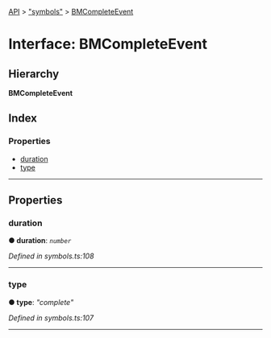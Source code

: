 [API](../README.md) > ["symbols"](../modules/_symbols_.md) > [BMCompleteEvent](../interfaces/_symbols_.bmcompleteevent.md)

# Interface: BMCompleteEvent

## Hierarchy

**BMCompleteEvent**

## Index

### Properties

* [duration](_symbols_.bmcompleteevent.md#duration)
* [type](_symbols_.bmcompleteevent.md#type)

---

## Properties

<a id="duration"></a>

###  duration

**● duration**: *`number`*

*Defined in symbols.ts:108*

___
<a id="type"></a>

###  type

**● type**: *"complete"*

*Defined in symbols.ts:107*

___

